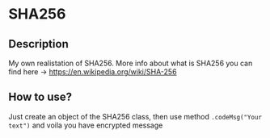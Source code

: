 # SHA256

## Description
My own realistation of SHA256.
More info about what is SHA256 you can find here -> https://en.wikipedia.org/wiki/SHA-256

## How to use?
Just create an object of the SHA256 class, then use method `.codeMsg("Your text")` and voila you have encrypted message
